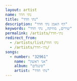 ```yaml
---
layout: artist
name: נתי חדד
title: "נתי חדד"
description: "דף האמן נתי חדד"
keywords: "שירים, מוזיקה, נתי חדד"
permalink: /artists/נתי-חדד
redirect_from:
  - /artists/list/נתי חדד
  - /artists/נתי-חדד/
songs:
  - number: "32961"
    name: "אני ראשון"
    album: "סינגלים"
    artist: "נתי חדד"
---
```

